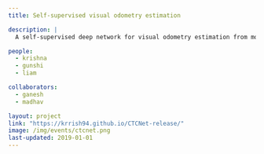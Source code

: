 ```yaml
---
title: Self-supervised visual odometry estimation

description: |
  A self-supervised deep network for visual odometry estimation from monocular imagery.

people:
  - krishna
  - gunshi
  - liam

collaborators:
  - ganesh
  - madhav

layout: project
link: "https://krrish94.github.io/CTCNet-release/"
image: /img/events/ctcnet.png
last-updated: 2019-01-01
---
```

